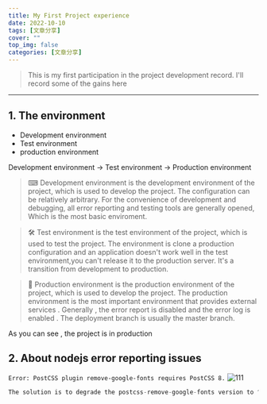 ```yaml
---
title: My First Project experience
date: 2022-10-10
tags: [文章分享]
cover: ""
top_img: false
categories: [文章分享]
---
```


>This is my first participation in the project development record.   I'll record some of the gains here

---

## 1. The environment

- Development environment
- Test environment
- production environment

Development environment -> Test environment -> Production environment

> ⌨ Development environment is the development environment of the project, which is used to develop the project. The configuration can be relatively arbitrary. For the convenience of development and debugging, all error reporting and testing tools are generally opened, Which is the most basic enviroment.

> 🛠 Test environment is the test environment of the project, which is used to test the project. The environment is clone a production configuration and an application doesn't work well in the test environment,you can't release it to the production server. It's a transition from development to production.

> 🎉 Production environment is the production environment of the project, which is used to develop the project.  The production environment is the most important environment that provides external services . Generally , the error report is disabled and the error log is enabled . The deployment branch is usually the master branch.

As you can see , the project is in production

## 2. About nodejs error reporting issues


`Error: PostCSS plugin remove-google-fonts requires PostCSS 8.`
![111](https://s1.imgbed.xyz/2022/10/11/AzxIN.jpg)

```js
The solution is to degrade the postcss-remove-google-fonts version to ^1.1.4
```